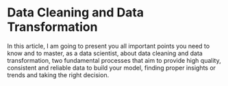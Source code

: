 # Data Cleaning and Data Transformation 
In this article, I am going to present you all important points you need to know and to master, as a data scientist,
about data cleaning and data transformation, two fundamental processes that aim to provide high quality,
consistent and reliable data to build your model, finding proper insights or trends and taking the right decision.

